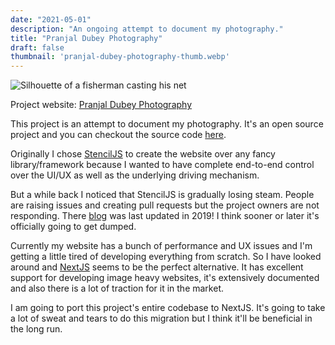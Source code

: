```yaml
---
date: "2021-05-01"
description: "An ongoing attempt to document my photography."
title: "Pranjal Dubey Photography"
draft: false
thumbnail: 'pranjal-dubey-photography-thumb.webp'
---
```


<div class="post-image-wrapper post-top-image-wrapper">
  <img src="/images/pranjal-dubey-photography-thumb.webp" class="post-image" alt="Silhouette of a fisherman casting his net" />
</div>

Project website: [Pranjal Dubey Photography](https://pranjaldubey.photography "Pranjal Dubey Photography")

This project is an attempt to document my photography. It's an open source project and you can checkout the source code [here](https://github.com/pranjalworm/click "Source code of Pranjal Dubey Photography").

Originally I chose [StencilJS](https://https://stenciljs.com/ "StencilJS") to create the website over any fancy library/framework because I wanted to have complete end-to-end control over the UI/UX as well as the underlying driving mechanism.

But a while back I noticed that StencilJS is gradually losing steam. People are raising issues and creating pull requests but the project owners are not responding. There [blog](https://stenciljs.com/blog "StencilJS Blog") was last updated in 2019! I think sooner or later it's officially going to get dumped.

Currently my website has a bunch of performance and UX issues and I'm getting a little tired of developing everything from scratch. So I have looked around and [NextJS](https://nextjs.org/ "NextJS") seems to be the perfect alternative. It has excellent support for developing image heavy websites, it's extensively documented and also there is a lot of traction for it in the market.

I am going to port this project's entire codebase to NextJS. It's going to take a lot of sweat and tears to do this migration but I think it'll be beneficial in the long run. 